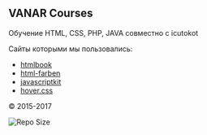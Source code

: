 ## VANAR Courses
Обучение HTML, CSS, PHP, JAVA совместно с icutokot

Сайты которыми мы пользовались:
- [htmlbook](https://htmlbook.ru/)
- [html-farben](http://tomheller.de/html-farben.html)
- [javascriptkit](http://www.javascriptkit.com/)
- [hover.css](https://ianlunn.github.io/Hover/)

© 2015-2017

![Repo Size](https://img.shields.io/github/repo-size/boxden/vanar?style=flat)